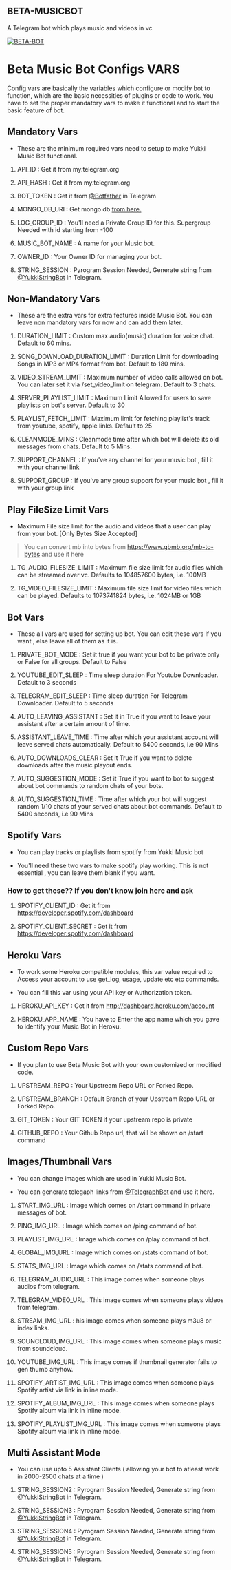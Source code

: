 ## BETA-MUSICBOT
A Telegram bot which plays music and videos in vc

[![BETA-BOT](https://www.herokucdn.com/deploy/button.svg)](https://heroku.com/deploy?template=https://github.com/Jeolpaul/BETA-MUSICBOT)



# Beta Music Bot Configs VARS

Config vars are basically the variables which configure or modify bot to function, which are the basic necessities of plugins or code to work. You have to set the proper mandatory vars to make it functional and to start the basic feature of bot.


## Mandatory Vars

- These are the minimum required vars need to setup to make Yukki Music Bot functional.

1. API_ID : Get it from my.telegram.org 

2. API_HASH  : Get it from my.telegram.org 

3. BOT_TOKEN : Get it from [@Botfather](http://t.me/BotFather) in Telegram

4. MONGO_DB_URI : Get mongo db [from here.](https://www.mongodb.com/)

5. LOG_GROUP_ID : You'll need a Private Group ID for this. Supergroup Needed with id starting from -100 

6. MUSIC_BOT_NAME : A name for your Music bot.

7. OWNER_ID : Your Owner ID for managing your bot.

8. STRING_SESSION : Pyrogram Session Needed, Generate string from [@YukkiStringBot](http://t.me/YukkiStringBot) in Telegram.

## Non-Mandatory Vars

- These are the extra vars for extra features inside Music Bot. You can leave non mandatory vars for now and can add them later.

1. DURATION_LIMIT : Custom max audio(music) duration for voice chat. Default to 60 mins.

2. SONG_DOWNLOAD_DURATION_LIMIT  : Duration Limit for downloading Songs in MP3 or MP4 format from bot. Default to 180 mins.

3. VIDEO_STREAM_LIMIT : Maximum number of video calls allowed on bot. You can later set it via /set_video_limit on telegram. Default to 3 chats.

4. SERVER_PLAYLIST_LIMIT : Maximum Limit Allowed for users to save playlists on bot's server. Default to 30

5. PLAYLIST_FETCH_LIMIT :  Maximum limit for fetching playlist's track from youtube, spotify, apple links. Default to 25

6. CLEANMODE_MINS : Cleanmode time after which bot will delete its old messages from chats. Default to 5 Mins.

7. SUPPORT_CHANNEL : If you've any channel for your music bot , fill it with your channel link

8. SUPPORT_GROUP : If you've any group support for your music bot , fill it with your group link

## Play FileSize Limit Vars

- Maximum File size limit for the audio and videos that a user can play from your bot. [Only Bytes Size Accepted]

> You can convert mb into bytes from https://www.gbmb.org/mb-to-bytes and use it here 

1. TG_AUDIO_FILESIZE_LIMIT : Maximum file size limit for audio files which can be streamed over vc. Defaults to 104857600 bytes, i.e. 100MB

2. TG_VIDEO_FILESIZE_LIMIT : Maximum file size limit for video files which can be played. Defaults to 1073741824 bytes, i.e. 1024MB or 1GB

## Bot Vars

- These all vars are used for setting up bot. You can edit these vars if you want , else leave all of them as it is.

1. PRIVATE_BOT_MODE : Set it true if you want your bot to be private only or False for all groups. Default to False

2. YOUTUBE_EDIT_SLEEP : Time sleep duration For Youtube Downloader. Default to 3 seconds

3. TELEGRAM_EDIT_SLEEP : Time sleep duration For Telegram Downloader. Default to 5 seconds

4. AUTO_LEAVING_ASSISTANT : Set it in True if you want to leave your assistant after a certain amount of time.

5. ASSISTANT_LEAVE_TIME : Time after which your assistant account will leave served chats automatically. Default to 5400 seconds, i.e 90 Mins

6. AUTO_DOWNLOADS_CLEAR : Set it True if you want to delete downloads after the music playout ends. 

7. AUTO_SUGGESTION_MODE : Set it True if you want to bot to suggest about bot commands to random chats of your bots. 

9. AUTO_SUGGESTION_TIME : Time after which your bot will suggest random 1/10 chats of your served chats about bot commands. Default to 5400 seconds, i.e 90 Mins

## Spotify Vars

- You can play tracks or playlists from spotify from Yukki Music bot

- You'll need these two vars to make spotify play working. This is not essential , you can leave them blank if you want.

### How to get these?? If you don't know [join here](https://t.me/BETA_BOTSUPPORT) and ask

1. SPOTIFY_CLIENT_ID : Get it from https://developer.spotify.com/dashboard 

2. SPOTIFY_CLIENT_SECRET : Get it from https://developer.spotify.com/dashboard 

## Heroku Vars

- To work some Heroku compatible modules, this var value required to Access your account to use get_log, usage, update etc etc commands.

- You can fill this var using your API key or Authorization token.



1. HEROKU_API_KEY : Get it from http://dashboard.heroku.com/account 

2. HEROKU_APP_NAME : You have to Enter the app name which you gave to identify your Music Bot in Heroku. 

## Custom Repo Vars

- If you plan to use Beta Music Bot with your own customized or modified code.

1. UPSTREAM_REPO : Your Upstream Repo URL or Forked Repo.

2. UPSTREAM_BRANCH : Default Branch of your Upstream Repo URL or Forked Repo. 

3. GIT_TOKEN : Your GIT TOKEN if your upstream repo is private

4. GITHUB_REPO : Your Github Repo url, that will be shown on /start command

## Images/Thumbnail Vars

- You can change images which are used in Yukki Music Bot.

- You can generate telegaph links from [@TelegraphBot](http://t.me/MKN_ID_Tgraph_bot) and use it here.

1. START_IMG_URL : Image which comes on /start command in private messages of bot.

2. PING_IMG_URL : Image which comes on /ping command of bot.

3. PLAYLIST_IMG_URL : Image which comes on /play command of bot. 

4. GLOBAL_IMG_URL : Image which comes on /stats command of bot. 

5. STATS_IMG_URL : Image which comes on /stats command of bot. 

6. TELEGRAM_AUDIO_URL : This image comes when someone plays audios from telegram. 

7. TELEGRAM_VIDEO_URL : This image comes when someone plays videos from telegram. 

8. STREAM_IMG_URL : his image comes when someone plays m3u8 or index links.

9. SOUNCLOUD_IMG_URL : This image comes when someone plays music from soundcloud. 

10. YOUTUBE_IMG_URL : This image comes if thumbnail generator fails to gen thumb anyhow.

11. SPOTIFY_ARTIST_IMG_URL : This image comes when someone plays Spotify artist via link in inline mode. 

12. SPOTIFY_ALBUM_IMG_URL : This image comes when someone plays Spotify album via link in inline mode. 

13. SPOTIFY_PLAYLIST_IMG_URL : This image comes when someone plays Spotify album via link in inline mode. 

## Multi Assistant Mode

- You can use upto 5 Assistant Clients ( allowing your bot to atleast work in 2000-2500 chats at a time )

1. STRING_SESSION2 : Pyrogram Session Needed, Generate string from [@YukkiStringBot](http://t.me/YukkiStringBot) in Telegram.

2. STRING_SESSION3 : Pyrogram Session Needed, Generate string from [@YukkiStringBot](http://t.me/YukkiStringBot) in Telegram.

3. STRING_SESSION4 : Pyrogram Session Needed, Generate string from [@YukkiStringBot](http://t.me/YukkiStringBot) in Telegram.

4. STRING_SESSION5 : Pyrogram Session Needed, Generate string from [@YukkiStringBot](http://t.me/YukkiStringBot) in Telegram.
